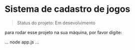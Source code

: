 <h1> Sistema de cadastro de jogos </h1>

> Status do projeto: Em desevolvimento 

para rodar esse projeto na sua máquina, por favor digite:

...
node app.js
...
